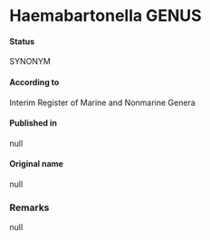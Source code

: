 # Haemabartonella GENUS

#### Status
SYNONYM

#### According to
Interim Register of Marine and Nonmarine Genera

#### Published in
null

#### Original name
null

### Remarks
null